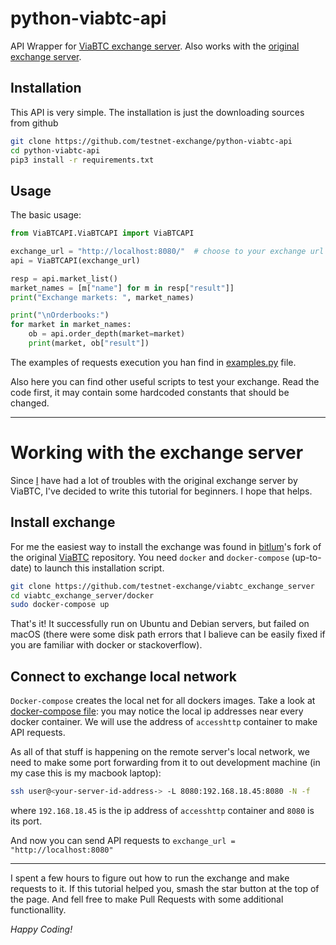 # python-viabtc-api
API Wrapper for [ViaBTC exchange server](https://github.com/testnet-exchange/viabtc_exchange_server). Also works with the [original exchange server](http://github.com/viabtc/viabtc_exchange_server).

## Installation

This API is very simple. The installation is just the downloading sources from github

``` bash
git clone https://github.com/testnet-exchange/python-viabtc-api
cd python-viabtc-api
pip3 install -r requirements.txt
```

## Usage

The basic usage:

``` python
from ViaBTCAPI.ViaBTCAPI import ViaBTCAPI

exchange_url = "http://localhost:8080/"  # choose to your exchange url
api = ViaBTCAPI(exchange_url)

resp = api.market_list()
market_names = [m["name"] for m in resp["result"]]
print("Exchange markets: ", market_names)

print("\nOrderbooks:")
for market in market_names:
    ob = api.order_depth(market=market)
    print(market, ob["result"])
```

The examples of requests execution you han find in [examples.py](https://github.com/testnet-exchange/python-viabtc-api/blob/master/example.py) file.

Also here you can find other useful scripts to test your exchange. Read the code first, it may contain some hardcoded constants that should be changed.

---

# Working with the exchange server

Since [I](https://github.com/ohld) have had a lot of troubles with the original exchange server by ViaBTC, I've decided to write this tutorial for beginners. I hope that helps.

## Install exchange

For me the easiest way to install the exchange was found in [bitlum](https://github.com/bitlum)'s fork of the original [ViaBTC](https://github.com/viabtc/viabtc_exchange_server) repository. You need `docker` and `docker-compose` (up-to-date) to launch this installation script. 

``` bash
git clone https://github.com/testnet-exchange/viabtc_exchange_server
cd viabtc_exchange_server/docker
sudo docker-compose up
```

That's it! It successfully run on Ubuntu and Debian servers, but failed on macOS (there were some disk path errors that I balieve can be easily fixed if you are familiar with docker or stackoverflow).

## Connect to exchange local network

`Docker-compose` creates the local net for all dockers images. Take a look at [docker-compose file](https://github.com/bitlum/viabtc_exchange_server/blob/master/docker/docker-compose.yml): you may notice the local ip addresses near every docker container. We will use the address of `accesshttp` container to make API requests. 

As all of that stuff is happening on the remote server's local network, we need to make some port forwarding from it to out development machine (in my case this is my macbook laptop):

``` bash
ssh user@<your-server-id-address-> -L 8080:192.168.18.45:8080 -N -f
```

where `192.168.18.45` is the ip address of `accesshttp` container and `8080` is its port. 

And now you can send API requests to `exchange_url = "http://localhost:8080"`

----

I spent a few hours to figure out how to run the exchange and make requests to it. If this tutorial helped you, smash the star button at the top of the page. And fell free to make Pull Requests with some additional functionallity. 

*Happy Coding!*
